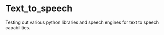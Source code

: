 # Text_to_speech

Testing out various python libraries and speech engines for text to speech capabilities.
